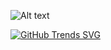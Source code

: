 ![Alt text](2.png)


[![GitHub Trends SVG](https://api.githubtrends.io/user/svg/avgupta456/langs)](https://githubtrends.io)